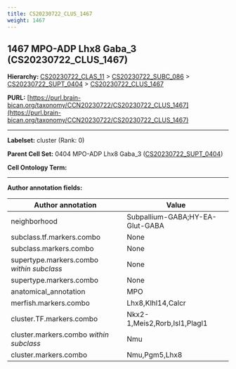 ```yaml
---
title: CS20230722_CLUS_1467
weight: 1467
---
```

## 1467 MPO-ADP Lhx8 Gaba_3 (CS20230722_CLUS_1467)
<b>Hierarchy: </b>
[CS20230722_CLAS_11](../CS20230722_CLAS_11) >
[CS20230722_SUBC_086](../CS20230722_SUBC_086) >
[CS20230722_SUPT_0404](../CS20230722_SUPT_0404) >
[CS20230722_CLUS_1467](../CS20230722_CLUS_1467)

**PURL:** [https://purl.brain-bican.org/taxonomy/CCN20230722/CS20230722_CLUS_1467](https://purl.brain-bican.org/taxonomy/CCN20230722/CS20230722_CLUS_1467)

---


**Labelset:** cluster (Rank: 0)

**Parent Cell Set:** 0404 MPO-ADP Lhx8 Gaba_3 ([CS20230722_SUPT_0404](../CS20230722_SUPT_0404))



**Cell Ontology Term:** 

[MARKER GENES.]: #


---

[TRANSFERRED ANNOTATIONS.]: #


[AUTHOR ANNOTATION FIELDS.]: #


**Author annotation fields:**

| Author annotation | Value |
|-------------------|-------|
|neighborhood|Subpallium-GABA;HY-EA-Glut-GABA|
|subclass.tf.markers.combo|None|
|subclass.markers.combo|None|
|supertype.markers.combo _within subclass_|None|
|supertype.markers.combo|None|
|anatomical_annotation|MPO|
|merfish.markers.combo|Lhx8,Klhl14,Calcr|
|cluster.TF.markers.combo|Nkx2-1,Meis2,Rorb,Isl1,Plagl1|
|cluster.markers.combo _within subclass_|Nmu|
|cluster.markers.combo|Nmu,Pgm5,Lhx8|
